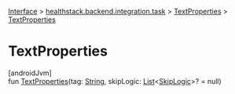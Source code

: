 
[Interface](../../../index.html) > [healthstack.backend.integration.task](../index.html) > [TextProperties](index.html) > [TextProperties](-text-properties.html)



# TextProperties



[androidJvm]\
fun [TextProperties](-text-properties.html)(tag: [String](https://kotlinlang.org/api/latest/jvm/stdlib/kotlin/-string/index.html), skipLogic: [List](https://kotlinlang.org/api/latest/jvm/stdlib/kotlin.collections/-list/index.html)&lt;[SkipLogic](../-skip-logic/index.html)&gt;? = null)




